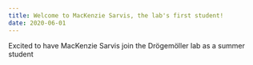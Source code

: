 ```yaml
---
title: Welcome to MacKenzie Sarvis, the lab's first student! 
date: 2020-06-01
---
```


Excited to have MacKenzie Sarvis join the Drögemöller lab as a summer student

<!--more-->

